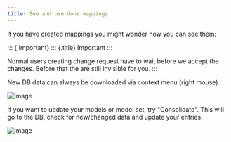 ```yaml
---
title: See and use done mappings
---
```


If you have created mappings you might wonder how you can see them:

::: {.important}
::: {.title}
Important
:::

Normal users creating change request have to wait before we accept the
changes. Before that the are still invisible for you.
:::

New DB data can always be downloaded via context menu (right mouse)

![image](http://img.swift-project.org/ReloadBacked.png)

If you want to update your models or model set, try \"Consolidate\".
This will go to the DB, check for new/changed data and update your
entries.

![image](http://img.swift-project.org/ConsolidateDbData.png)
